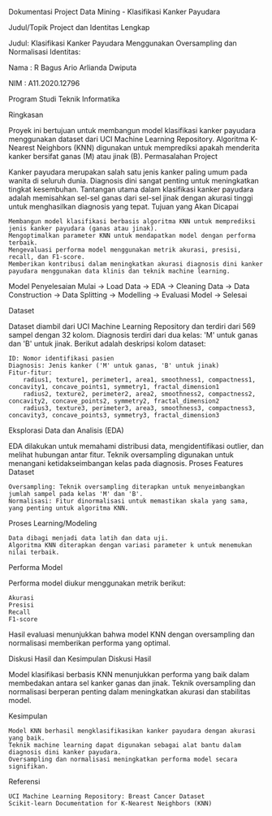 Dokumentasi Project Data Mining - Klasifikasi Kanker Payudara

Judul/Topik Project dan Identitas Lengkap

Judul: Klasifikasi Kanker Payudara Menggunakan Oversampling dan Normalisasi
Identitas:

Nama : R Bagus Ario Arlianda Dwiputa

NIM : A11.2020.12796

Program Studi Teknik Informatika



Ringkasan

Proyek ini bertujuan untuk membangun model klasifikasi kanker payudara menggunakan dataset dari UCI Machine Learning Repository. Algoritma K-Nearest Neighbors (KNN) digunakan untuk memprediksi apakah menderita kanker bersifat ganas (M) atau jinak (B).
Permasalahan Project

Kanker payudara merupakan salah satu jenis kanker paling umum pada wanita di seluruh dunia. Diagnosis dini sangat penting untuk meningkatkan tingkat kesembuhan. Tantangan utama dalam klasifikasi kanker payudara adalah memisahkan sel-sel ganas dari sel-sel jinak dengan akurasi tinggi untuk menghasilkan diagnosis yang tepat.
Tujuan yang Akan Dicapai

    Membangun model klasifikasi berbasis algoritma KNN untuk memprediksi jenis kanker payudara (ganas atau jinak).
    Mengoptimalkan parameter KNN untuk mendapatkan model dengan performa terbaik.
    Mengevaluasi performa model menggunakan metrik akurasi, presisi, recall, dan F1-score.
    Memberikan kontribusi dalam meningkatkan akurasi diagnosis dini kanker payudara menggunakan data klinis dan teknik machine learning.


Model Penyelesaian
Mulai -> Load Data -> EDA -> Cleaning Data -> Data Construction -> Data Splitting -> Modelling -> Evaluasi Model -> Selesai


Dataset

Dataset diambil dari UCI Machine Learning Repository dan terdiri dari 569 sampel dengan 32 kolom. Diagnosis terdiri dari dua kelas: 'M' untuk ganas dan 'B' untuk jinak. Berikut adalah deskripsi kolom dataset:

    ID: Nomor identifikasi pasien
    Diagnosis: Jenis kanker ('M' untuk ganas, 'B' untuk jinak)
    Fitur-fitur:
        radius1, texture1, perimeter1, area1, smoothness1, compactness1, concavity1, concave_points1, symmetry1, fractal_dimension1
        radius2, texture2, perimeter2, area2, smoothness2, compactness2, concavity2, concave_points2, symmetry2, fractal_dimension2
        radius3, texture3, perimeter3, area3, smoothness3, compactness3, concavity3, concave_points3, symmetry3, fractal_dimension3

Eksplorasi Data dan Analisis (EDA)

EDA dilakukan untuk memahami distribusi data, mengidentifikasi outlier, dan melihat hubungan antar fitur. Teknik oversampling digunakan untuk menangani ketidakseimbangan kelas pada diagnosis.
Proses Features Dataset

    Oversampling: Teknik oversampling diterapkan untuk menyeimbangkan jumlah sampel pada kelas 'M' dan 'B'.
    Normalisasi: Fitur dinormalisasi untuk memastikan skala yang sama, yang penting untuk algoritma KNN.

Proses Learning/Modeling

    Data dibagi menjadi data latih dan data uji.
    Algoritma KNN diterapkan dengan variasi parameter k untuk menemukan nilai terbaik.
Performa Model

Performa model diukur menggunakan metrik berikut:

    Akurasi
    Presisi
    Recall
    F1-score

Hasil evaluasi menunjukkan bahwa model KNN dengan oversampling dan normalisasi memberikan performa yang optimal.


Diskusi Hasil dan Kesimpulan
Diskusi Hasil

Model klasifikasi berbasis KNN menunjukkan performa yang baik dalam membedakan antara sel kanker ganas dan jinak. Teknik oversampling dan normalisasi berperan penting dalam meningkatkan akurasi dan stabilitas model.

Kesimpulan

    Model KNN berhasil mengklasifikasikan kanker payudara dengan akurasi yang baik.
    Teknik machine learning dapat digunakan sebagai alat bantu dalam diagnosis dini kanker payudara.
    Oversampling dan normalisasi meningkatkan performa model secara signifikan.

Referensi

    UCI Machine Learning Repository: Breast Cancer Dataset
    Scikit-learn Documentation for K-Nearest Neighbors (KNN)




